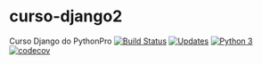 # curso-django2
Curso Django do PythonPro
[![Build Status](https://travis-ci.org/BrunoLSA/curso-django2.svg?branch=master)](https://travis-ci.org/BrunoLSA/curso-django2)
[![Updates](https://pyup.io/repos/github/BrunoLSA/curso-django2/shield.svg)](https://pyup.io/repos/github/BrunoLSA/curso-django2/)
[![Python 3](https://pyup.io/repos/github/BrunoLSA/curso-django2/python-3-shield.svg)](https://pyup.io/repos/github/BrunoLSA/curso-django2/)
[![codecov](https://codecov.io/gh/BrunoLSA/curso-django2/branch/master/graph/badge.svg?token=ZIIL4FIBRW)](https://codecov.io/gh/BrunoLSA/curso-django2)
